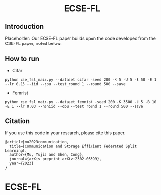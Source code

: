 <div align="center">
  <h1 align="center">ECSE-FL</h1>
</div>

## Introduction

Placeholder: Our ECSE-FL paper builds upon the code developed from the CSE-FL paper, noted below.

## How to run
* Cifar
```
python cse_fsl_main.py --dataset cifar -seed 200 -K 5 -U 5 -B 50 -E 1 --lr 0.15 --iid --gpu --test_round 1 --round 500 --save
```
* Femnist
```
python cse_fsl_main.py --dataset femnist -seed 200 -K 3500 -U 5 -B 10 -E 1 --lr 0.03 --noniid --gpu --test_round 1 --round 500 --save
```

## Citation

If you use this code in your research, please cite this paper.

```
@article{mu2023communication,
  title={Communication and Storage Efficient Federated Split Learning},
  author={Mu, Yujia and Shen, Cong},
  journal={arXiv preprint arXiv:2302.05599},
  year={2023}
}
```
# ECSE-FL
